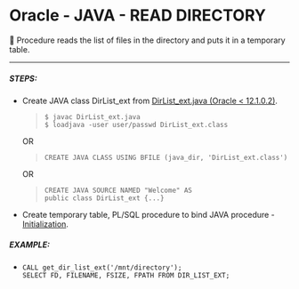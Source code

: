 # Oracle - JAVA - READ DIRECTORY

📝 Procedure reads the list of files in the directory and puts it in a temporary table.
***

##### STEPS:
* Create JAVA class DirList_ext from [DirList_ext.java (Oracle < 12.1.0.2)](/utils/read_dir/DirList_ext.java).
    >     $ javac DirList_ext.java
    >     $ loadjava -user user/passwd DirList_ext.class
  OR 
    >     CREATE JAVA CLASS USING BFILE (java_dir, 'DirList_ext.class')
  OR 
    >     CREATE JAVA SOURCE NAMED "Welcome" AS
   	>     public class DirList_ext {...}
 * Create temporary table, PL/SQL procedure to bind JAVA procedure - [Initialization](/utils/read_dir/initialization.ddl). 

##### EXAMPLE:
*     CALL get_dir_list_ext('/mnt/directory');
      SELECT FD, FILENAME, FSIZE, FPATH FROM DIR_LIST_EXT;